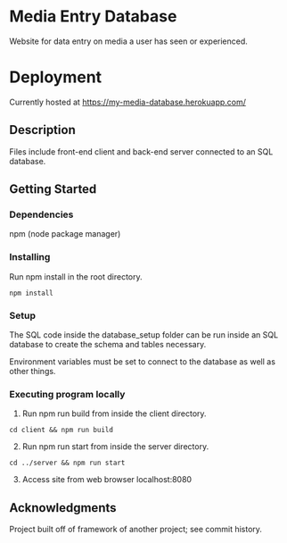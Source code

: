 # Media Entry Database

Website for data entry on media a user has seen or experienced.

# Deployment

Currently hosted at https://my-media-database.herokuapp.com/

## Description

Files include front-end client and back-end server connected to an SQL database.

## Getting Started

### Dependencies

npm (node package manager)

### Installing

Run npm install in the root directory.
```
npm install
```

### Setup

The SQL code inside the database_setup folder can be run inside an SQL database to create the schema and tables necessary.

Environment variables must be set to connect to the database as well as other things.

### Executing program locally

1. Run npm run build from inside the client directory.
```
cd client && npm run build
```

2. Run npm run start from inside the server directory.
```
cd ../server && npm run start
```

3. Access site from web browser
localhost:8080

## Acknowledgments

Project built off of framework of another project; see commit history.
